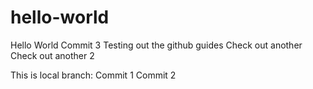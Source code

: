 # hello-world
Hello World
Commit 3
Testing out the github guides
Check out another
Check out another 2

This is local branch:
Commit 1
Commit 2